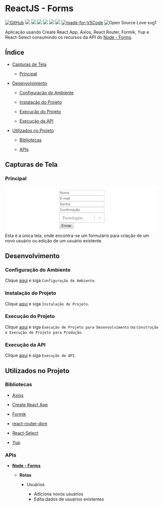 # ReactJS - Forms

[![GitHub](https://img.shields.io/github/license/mashape/apistatus.svg)](https://github.com/osvaldokalvaitir/reactjs-forms/blob/master/LICENSE)
![](https://img.shields.io/github/package-json/v/osvaldokalvaitir/reactjs-forms.svg)
![](https://img.shields.io/github/last-commit/osvaldokalvaitir/reactjs-forms.svg?color=red)
![](https://img.shields.io/github/languages/top/osvaldokalvaitir/reactjs-forms.svg?color=yellow)
![](https://img.shields.io/github/languages/count/osvaldokalvaitir/reactjs-forms.svg?color=lightgrey)
![](https://img.shields.io/github/languages/code-size/osvaldokalvaitir/reactjs-forms.svg)
![](https://img.shields.io/github/repo-size/osvaldokalvaitir/reactjs-forms.svg?color=blueviolet)
[![made-for-VSCode](https://img.shields.io/badge/Made%20for-VSCode-1f425f.svg)](https://code.visualstudio.com/)
![Open Source Love svg1](https://badges.frapsoft.com/os/v1/open-source.svg?v=103)

Aplicação usando Create React App, Axios, React Router, Formik, Yup e React-Select consumindo os recursos da API do [Node - Forms](https://github.com/osvaldokalvaitir/node-forms).

## Índice

- [Capturas de Tela](#capturas-de-tela)

  - [Principal](#principal)

- [Desenvolvimento](#desenvolvimento)

  - [Configuração do Ambiente](#configuração-do-ambiente)

  - [Instalação do Projeto](#instalação-do-projeto)

  - [Execução do Projeto](#execução-do-projeto)

  - [Execução da API](#execução-da-api)
  
- [Utilizados no Projeto](#utilizados-no-projeto)

  - [Bibliotecas](#bibliotecas)

  - [APIs](#apis)
  
## Capturas de Tela

### Principal

![Main](/.github/assets/main.png)
Esta é a única tela, onde encontra-se um formulário para criação de um novo usuário ou edição de um usuário existente.

## Desenvolvimento

### Configuração do Ambiente

Clique [aqui](https://github.com/osvaldokalvaitir/projects-settings/blob/master/README.md) e siga `Configuração de Ambiente`.

### Instalação do Projeto

Clique [aqui](https://github.com/osvaldokalvaitir/projects-settings/blob/master/nodejs/nodejs.md) e siga `Instalação de Projeto`.

### Execução do Projeto

Clique [aqui](https://github.com/osvaldokalvaitir/projects-settings/blob/master/nodejs/libs/create-react-app.md) e siga `Execução de Projeto para Desenvolvimento` ou `Construção e Execução de Projeto para Produção`.

### Execução da API

Clique [aqui](https://github.com/osvaldokalvaitir/projects-settings/blob/master/nodejs/libs/json-server.md) e siga `Execução de API`.

## Utilizados no Projeto

### Bibliotecas

- [Axios](https://github.com/osvaldokalvaitir/projects-settings/blob/master/nodejs/libs/axios.md)

- [Create React App](https://github.com/osvaldokalvaitir/projects-settings/blob/master/nodejs/libs/create-react-app.md)

- [Formik](https://github.com/osvaldokalvaitir/projects-settings/blob/master/nodejs/libs/formik.md)

- [react-router-dom](https://github.com/osvaldokalvaitir/projects-settings/blob/master/nodejs/libs/react-router-dom.md)

- [React-Select](https://github.com/osvaldokalvaitir/projects-settings/blob/master/nodejs/libs/react-select.md)

- [Yup](https://github.com/osvaldokalvaitir/projects-settings/blob/master/nodejs/libs/yup.md)

### APIs

- **[Node - Forms](https://github.com/osvaldokalvaitir/node-forms)**

  - **Rotas**

    - Usuários

      - Adiciona novos usuários
      - Edita dados de usuários existentes

